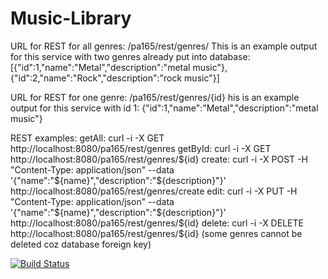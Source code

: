 # Music-Library

URL for REST for all genres: /pa165/rest/genres/
This is an example output for this service with two genres already put into database: 
[{"id":1,"name":"Metal","description":"metal music"},{"id":2,"name":"Rock","description":"rock music"}]

URL for REST for one genre: /pa165/rest/genres/{id}
his is an example output for this service with id 1: 
{"id":1,"name":"Metal","description":"metal music"}

REST examples:
getAll: curl -i -X GET http://localhost:8080/pa165/rest/genres
getById: curl -i -X GET http://localhost:8080/pa165/rest/genres/${id}
create: curl -i -X POST -H "Content-Type: application/json" --data '{"name":"${name}","description":"${description}"}' http://localhost:8080/pa165/rest/genres/create
edit: curl -i -X PUT -H "Content-Type: application/json" --data '{"name":"${name}","description":"${description}"}' http://localhost:8080/pa165/rest/genres/${id}
delete: curl -i -X DELETE http://localhost:8080/pa165/rest/genres/${id}
(some genres cannot be deleted coz database foreign key)

[![Build Status](https://travis-ci.org/Funzi/Music-Library.svg?branch=master)](https://travis-ci.org/Funzi/Music-Library)
